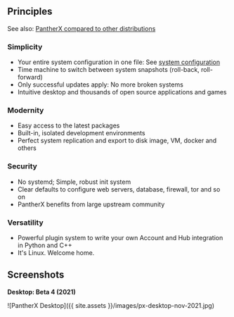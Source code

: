 ---
---

## Principles

See also: [PantherX compared to other distributions](https://wiki.pantherx.org/PantherX-compared-to-other-distributions/)

### Simplicity

- Your entire system configuration in one file: See [system configuration](/System-configuration/)
- Time machine to switch between system snapshots (roll-back, roll-forward)
- Only successful updates apply: No more broken systems
- Intuitive desktop and thousands of open source applications and games

### Modernity

- Easy access to the latest packages
- Built-in, isolated development environments
- Perfect system replication and export to disk image, VM, docker and others

### Security

- No systemd; Simple, robust init system
- Clear defaults to configure web servers, database, firewall, tor and so on
- PantherX benefits from large upstream community

### Versatility

- Powerful plugin system to write your own Account and Hub integration in Python and C++
- It's Linux. Welcome home.

## Screenshots

**Desktop: Beta 4 (2021)**

![PantherX Desktop]({{ site.assets }}/images/px-desktop-nov-2021.jpg)

